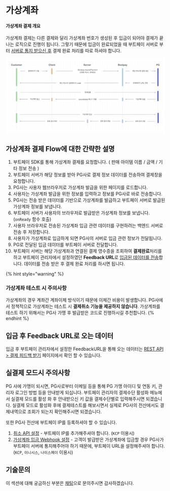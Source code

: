 # 가상계좌

#### 가상계좌 결제 개요

가상계좌 결제는 다른 결제와 달리 가상계좌 번호가 생성된 후 입금이 되어야 결제가 끝나는 로직으로 진행이 됩니다.  그렇기 때문에 입금이 완료되었을 때 부트페이 서버로 부터 [서버로 통지 받으신 후](../webhook/server.md) 결제 완료 처리를 따로 하셔야 합니다.

![가상계좌 결제흐름도](../.gitbook/assets/가상계좌.png)

## **가상계좌 결제 Flow에 대한 간략한 설명**

1. 부트페이 SDK를 통해 가상계좌 결제를 요청합니다. ( 판매 아이템 이름 / 금액 / 기타 정보 전송 )
2. 부트페이 서버가 해당 정보를 받아 PG사로 결제 정보 데이터를 전송하여 결제창을 요청합니다.
3. PG사는 사용자 웹브라우저로 가상계좌 발급을 위한 페이지를 로드합니다.
4. 사용자는 가상계좌 발급을 위한 정보를 입력하고 정보를 PG사로 바로 전송합니다.
5. PG사는 전송 받은 데이터를 기반으로 가상계좌를 발급하고 부트페이 서버로 발급된 가상계좌 정보를 보냅니다.
6. 부트페이 서버가 사용자의 브라우저로 발급받은 가상계좌 정보를 보냅니다. (`onReady` 함수 호출)
7. 사용자 브라우저로 전송된 가상계좌 입금 관련 데이터를 구현하려는 백엔드 서버로 전송 후 저장합니다.
8. 사용자가 가상계좌로 입금하게 되면 PG사의 서버로 입금 관련 정보가 전달됩니다.
9. PG로 전달된 입금 데이터를 부트페이 서버로 전달합니다.
10. 부트페이 서버는 해당 가상계좌과 연결된 결제 영수증을 조회하여 **결제완료**처리를 하고 부트페이 관리자에서 설정하였던 **Feedback URL**로 [입금된 데이터를 전송](../webhook/server.md)합니다. 데이터를 전송 받은 후 결제 완료 처리를 하시면 됩니다.

{% hint style="warning" %}
### 가상계좌 테스트 시 주의사항

가상계좌의 경우 계좌간 계좌이체 방식이기 때문에 이체간 비용이 발생합니다. PG사에서 정책적으로 가상계좌는 테스트 시 **결제취소 기능을 제공하지 않습니다**. 가상계좌를 테스트 하기 위해서는 PG사 가맹 후 발급받은 코드로 진행하시길 추천합니다.
{% endhint %}

## **입금 후 Feedback URL로 오는 데이터**

입금 후 부트페이 관리자에서 설정한 FeedbackURL을 통해 오는 데이터는 [REST API > 결제 피드백 받기](https://docs.bootpay.co.kr/rest/feedback) 페이지에서 확인 할 수 있습니다.

## 실결제 모드시 주의사항

PG 사에 가맹이 되시면, PG사로부터 이메일 등을 통해 PG 가맹 아이디 및 연동 키, 관리자 로그인 방법 등을 안내받게 되십니다. 부트페이 관리자의 결제수단 활성화 메뉴에서 실결제 모드를 활성 화 후 안내받으신 키 값을 결제수단별로 입력해주시면 되겠습니다. 실결제 모드로 활성화 후에 결제테스트를 해보시면서 실제로 PG사의 전산에서도 결제내역으로 조회가 되는지 확인해주시면 되겠습니다.

또한 PG사 전산에 부트페이 IP를 등록하셔야 할 수 있습니다.

1. [취소 API 설정](../server/cancel.md#pg-ip) - 부트페이 IP를 추가해주셔야 합니다. (`KCP` 이용시)
2. [가상계좌 입금 Webhook 설정](../webhook/server.md#pg) - 고객이 발급받은 가상계좌에 입금할 경우 PG사가 부트페이 서버에 통지해주어야 하기 때문에, 부트페이 URL을 설정해주셔야 합니다. (`KCP`, `이니시스`, `나이스페이` 이용시)

## 기술문의&#x20;

이 섹션에 대해 궁금하신 부분은 [채팅](https://bootpay.channel.io)으로 문의주시면 감사하겠습니다.&#x20;
